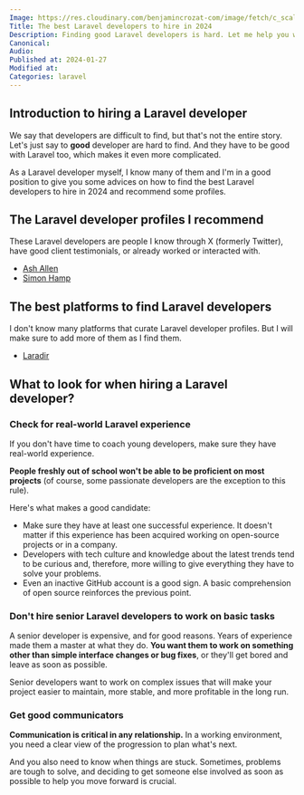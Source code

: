 ```yaml
---
Image: https://res.cloudinary.com/benjamincrozat-com/image/fetch/c_scale,f_webp,q_auto,w_1200/https://github.com/benjamincrozat/content/assets/3613731/06b4575d-fe7b-463d-bb2a-d34cb89b9462
Title: The best Laravel developers to hire in 2024
Description: Finding good Laravel developers is hard. Let me help you with some recommendations.
Canonical: 
Audio:
Published at: 2024-01-27
Modified at: 
Categories: laravel
---
```


## Introduction to hiring a Laravel developer

We say that developers are difficult to find, but that's not the entire story. Let's just say to **good** developer are hard to find. And they have to be good with Laravel too, which makes it even more complicated.

As a Laravel developer myself, I know many of them and I'm in a good position to give you some advices on how to find the best Laravel developers to hire in 2024 and recommend some profiles.

## The Laravel developer profiles I recommend

These Laravel developers are people I know through X (formerly Twitter), have good client testimonials, or already worked or interacted with.

- [Ash Allen](https://ashallendesign.co.uk)
- [Simon Hamp](https://simonhamp.me)

## The best platforms to find Laravel developers

I don't know many platforms that curate Laravel developer profiles. But I will make sure to add more of them as I find them.

- [Laradir](https://laradir.com?ref=benjamin-crozat&utm_source=benjamin-crozat&utm_medium=logo&utm_campaign=benjamin-crozat)

## What to look for when hiring a Laravel developer?

### Check for real-world Laravel experience

If you don't have time to coach young developers, make sure they have real-world experience.

**People freshly out of school won't be able to be proficient on most projects** (of course, some passionate developers are the exception to this rule).

Here's what makes a good candidate:
- Make sure they have at least one successful experience. It doesn't matter if this experience has been acquired working on open-source projects or in a company.
- Developers with tech culture and knowledge about the latest trends tend to be curious and, therefore, more willing to give everything they have to solve your problems.
- Even an inactive GitHub account is a good sign. A basic comprehension of open source reinforces the previous point.

### Don't hire senior Laravel developers to work on basic tasks

A senior developer is expensive, and for good reasons. Years of experience made them a master at what they do. **You want them to work on something other than simple interface changes or bug fixes**, or they'll get bored and leave as soon as possible.

Senior developers want to work on complex issues that will make your project easier to maintain, more stable, and more profitable in the long run.

### Get good communicators

**Communication is critical in any relationship.** In a working environment, you need a clear view of the progression to plan what's next.

And you also need to know when things are stuck. Sometimes, problems are tough to solve, and deciding to get someone else involved as soon as possible to help you move forward is crucial.
